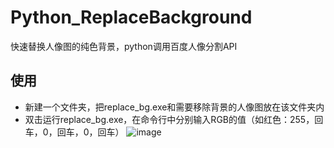 # Python_ReplaceBackground
快速替换人像图的纯色背景，python调用百度人像分割API

## 使用
  - 新建一个文件夹，把replace_bg.exe和需要移除背景的人像图放在该文件夹内
  - 双击运行replace_bg.exe，在命令行中分别输入RGB的值（如红色：255，回车，0，回车，0，回车）
![image](http://hdxh-img.oss-cn-shenzhen.aliyuncs.com/bigData/img/20220301100149.jpg)